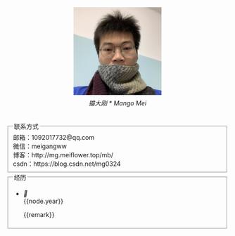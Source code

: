 <!-- 引入 layui.css -->
<link href="//unpkg.com/layui@2.7.6/dist/css/layui.css" rel="stylesheet">

<div class="layui-row">
    <div class="layui-col-md3">
        <div class="layui-fluid" style="text-align:center;">
            <img src="./static/head.jpg" style="width:200px;"/><br/>
            <h6 style="margin-top:5px;">猫大刚 * Mango Mei</h6>
        </div>
    </div>
    <div class="layui-col-md9">
        <fieldset class="layui-elem-field">
            <legend>联系方式</legend>
            <div class="layui-field-box">
                <i class="layui-icon layui-icon-email" style="color:green;"></i> 邮箱：1092017732@qq.com <br/>
                <i class="layui-icon layui-icon-login-wechat" style="color:green;"></i> 微信：meigangww<br/>
                <i class="layui-icon layui-icon-read" style="color:green;"></i> 博客：http://mg.meiflower.top/mb/ <br/>
                <i class="layui-icon layui-icon-star" style="color:green;"></i> csdn：https://blog.csdn.net/mg0324 
            </div>
        </fieldset>
        <div id="container">
            <fieldset class="layui-elem-field">
                <legend>经历</legend>
                <div class="layui-field-box">
                    <ul class="layui-timeline">
                        <li class="layui-timeline-item" v-for="(node,index) in nodes" :key="index">
                            <i class="layui-icon layui-timeline-axis">&#xe63f;</i>
                            <div class="layui-timeline-content layui-text">
                            <div class="layui-timeline-title">{{node.year}}</div>
                            <p v-for="remark in node.remarks">
                                {{remark}}
                            </p>
                            </div>
                        </li>
                    </ul>
                </div>
            </fieldset>
        </div>
    </div>
</div>




<script>
    (function(){
         new Vue({
            el:'#container',
            data() {
                return {
                    nodes: [
                        {
                            year: '2021年4月',
                            remarks: [
                                "4月17号离开浪潮，结束了5年多的电子政务行业经历，进入平安做hr平台相关业务。",
                                "开始实践spring cloud微服务和docker容器自动化部署，以及k8s容器编排相关技术。"
                            ]
                        },
                        {
                            year: '2017年',
                            remarks: [
                                "2017年，来到深圳，加入浪潮。从事电子政务行业，为人民群众提供更好的办事体验，可跳转深圳网上办事大厅。参与政务大厅，网上预约，公安系统等平台的建设；快速积累行业经验，沉淀开发技术。",
                                "从jquery到react到vue，从传统系统到 前后台分离体系，从单系统到分布式，从普通组员到小组长，从后端到关注全栈，各方面都得以提升。"
                            ]
                        },
                        {
                            year: '2015年-2016年',
                            remarks: [
                                "在广州工作，接触电子政务，交易服务，房地产系统和医院门户网站的领域，慢慢的积累工作经验。"
                            ]
                        },
                        {
                            year: '2015年7月',
                            remarks: [
                                "毕业于普通本科（二本）院校，湖北文理学院。在校期间， 完成了朋友社区、 襄阳内容管理系统和 毕业设计权限控制 等3个系统。"
                            ]
                        },
                        {
                            year: '2015年1月',
                            remarks: [
                                "到佛山实习，接触到社区矫正和智慧公路领域。"
                            ]
                        }
                    ]
                };
            }
        });
    })();
</script>